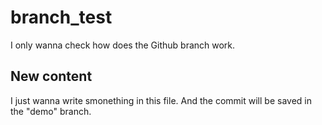 # branch_test
I only wanna check how does the Github branch work.
## New content  
I just wanna write smonething  in this file. And the commit will be saved in the "demo" branch.
